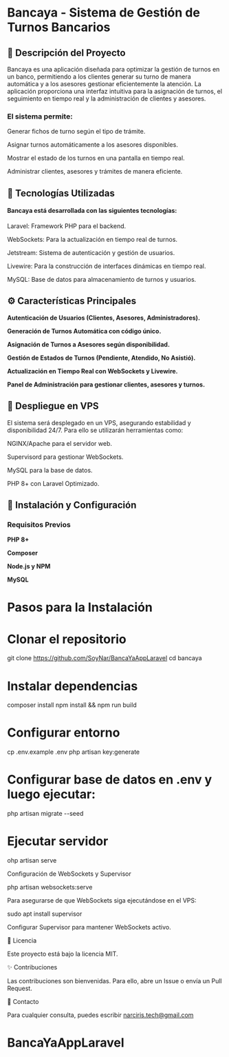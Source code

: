 # Bancaya - Sistema de Gestión de Turnos Bancarios

## 📌  Descripción del Proyecto

Bancaya es una aplicación diseñada para optimizar la gestión de turnos en un banco, permitiendo a los clientes generar su turno de manera automática y a los asesores gestionar eficientemente la atención. La aplicación proporciona una interfaz intuitiva para la asignación de turnos, el seguimiento en tiempo real y la administración de clientes y asesores.

### El sistema permite:

Generar fichos de turno según el tipo de trámite.

Asignar turnos automáticamente a los asesores disponibles.

Mostrar el estado de los turnos en una pantalla en tiempo real.

Administrar clientes, asesores y trámites de manera eficiente.

## 🚀 Tecnologías Utilizadas

#### Bancaya está desarrollada con las siguientes tecnologías:

Laravel: Framework PHP para el backend.

WebSockets: Para la actualización en tiempo real de turnos.

Jetstream: Sistema de autenticación y gestión de usuarios.

Livewire: Para la construcción de interfaces dinámicas en tiempo real.

MySQL: Base de datos para almacenamiento de turnos y usuarios.

## ⚙️ Características Principales

__Autenticación de Usuarios (Clientes, Asesores, Administradores).__

__Generación de Turnos Automática con código único.__

__Asignación de Turnos a Asesores según disponibilidad.__

__Gestión de Estados de Turnos (Pendiente, Atendido, No Asistió).__

__Actualización en Tiempo Real con WebSockets y Livewire.__

__Panel de Administración para gestionar clientes, asesores y turnos.__

## 📌 Despliegue en VPS

El sistema será desplegado en un VPS, asegurando estabilidad y disponibilidad 24/7. Para ello se utilizarán herramientas como:

NGINX/Apache para el servidor web.

Supervisord para gestionar WebSockets.

MySQL para la base de datos.

PHP 8+ con Laravel Optimizado.

## 🔧 Instalación y Configuración

### Requisitos Previos

__PHP 8+__

__Composer__

__Node.js y NPM__

__MySQL__

# Pasos para la Instalación

# Clonar el repositorio
git clone https://github.com/SoyNar/BancaYaAppLaravel
cd bancaya

# Instalar dependencias
composer install
npm install && npm run build

# Configurar entorno
cp .env.example .env
php artisan key:generate

# Configurar base de datos en .env y luego ejecutar:
php artisan migrate --seed

# Ejecutar servidor
ohp artisan serve

Configuración de WebSockets y Supervisor

php artisan websockets:serve

Para asegurarse de que WebSockets siga ejecutándose en el VPS:

sudo apt install supervisor

Configurar Supervisor para mantener WebSockets activo.

📜 Licencia

Este proyecto está bajo la licencia MIT.

✨ Contribuciones

Las contribuciones son bienvenidas. Para ello, abre un Issue o envía un Pull Request.

📧 Contacto

Para cualquier consulta, puedes escribir narciris.tech@gmail.com

# BancaYaAppLaravel
